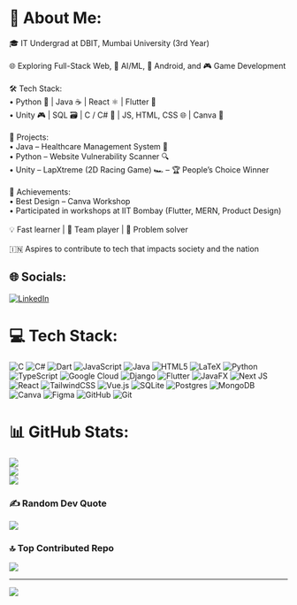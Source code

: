 # 💫 About Me:
🎓 IT Undergrad at DBIT, Mumbai University (3rd Year)<br><br>🌐 Exploring Full-Stack Web, 🤖 AI/ML, 📱 Android, and 🎮 Game Development<br><br>🛠️ Tech Stack:<br>    • Python 🐍 | Java ☕ | React ⚛️ | Flutter 💙<br>    • Unity 🎮 | SQL 🗃️ | C / C# 🔧 | JS, HTML, CSS 🌐 | Canva 🎨<br><br>💼 Projects:<br>    • Java – Healthcare Management System 🏥<br>    • Python – Website Vulnerability Scanner 🔍<br>    • Unity – LapXtreme (2D Racing Game) 🏎️ – 🏆 People’s Choice Winner<br><br>🏅 Achievements:<br>    • Best Design – Canva Workshop<br>    • Participated in workshops at IIT Bombay (Flutter, MERN, Product Design)<br><br>💡 Fast learner | 🤝 Team player | 🧠 Problem solver<br><br>🇮🇳 Aspires to contribute to tech that impacts society and the nation


## 🌐 Socials:
[![LinkedIn](https://img.shields.io/badge/LinkedIn-%230077B5.svg?logo=linkedin&logoColor=white)](https://linkedin.com/in/https://www.linkedin.com/in/pranit-chiman-223899331/) 

# 💻 Tech Stack:
![C](https://img.shields.io/badge/c-%2300599C.svg?style=flat&logo=c&logoColor=white) ![C#](https://img.shields.io/badge/c%23-%23239120.svg?style=flat&logo=csharp&logoColor=white) ![Dart](https://img.shields.io/badge/dart-%230175C2.svg?style=flat&logo=dart&logoColor=white) ![JavaScript](https://img.shields.io/badge/javascript-%23323330.svg?style=flat&logo=javascript&logoColor=%23F7DF1E) ![Java](https://img.shields.io/badge/java-%23ED8B00.svg?style=flat&logo=openjdk&logoColor=white) ![HTML5](https://img.shields.io/badge/html5-%23E34F26.svg?style=flat&logo=html5&logoColor=white) ![LaTeX](https://img.shields.io/badge/latex-%23008080.svg?style=flat&logo=latex&logoColor=white) ![Python](https://img.shields.io/badge/python-3670A0?style=flat&logo=python&logoColor=ffdd54) ![TypeScript](https://img.shields.io/badge/typescript-%23007ACC.svg?style=flat&logo=typescript&logoColor=white) ![Google Cloud](https://img.shields.io/badge/GoogleCloud-%234285F4.svg?style=flat&logo=google-cloud&logoColor=white) ![Django](https://img.shields.io/badge/django-%23092E20.svg?style=flat&logo=django&logoColor=white) ![Flutter](https://img.shields.io/badge/Flutter-%2302569B.svg?style=flat&logo=Flutter&logoColor=white) ![JavaFX](https://img.shields.io/badge/javafx-%23FF0000.svg?style=flat&logo=javafx&logoColor=white) ![Next JS](https://img.shields.io/badge/Next-black?style=flat&logo=next.js&logoColor=white) ![React](https://img.shields.io/badge/react-%2320232a.svg?style=flat&logo=react&logoColor=%2361DAFB) ![TailwindCSS](https://img.shields.io/badge/tailwindcss-%2338B2AC.svg?style=flat&logo=tailwind-css&logoColor=white) ![Vue.js](https://img.shields.io/badge/vue.js-%2335495e.svg?style=flat&logo=vuedotjs&logoColor=%234FC08D) ![SQLite](https://img.shields.io/badge/sqlite-%2307405e.svg?style=flat&logo=sqlite&logoColor=white) ![Postgres](https://img.shields.io/badge/postgres-%23316192.svg?style=flat&logo=postgresql&logoColor=white) ![MongoDB](https://img.shields.io/badge/MongoDB-%234ea94b.svg?style=flat&logo=mongodb&logoColor=white) ![Canva](https://img.shields.io/badge/Canva-%2300C4CC.svg?style=flat&logo=Canva&logoColor=white) ![Figma](https://img.shields.io/badge/figma-%23F24E1E.svg?style=flat&logo=figma&logoColor=white) ![GitHub](https://img.shields.io/badge/github-%23121011.svg?style=flat&logo=github&logoColor=white) ![Git](https://img.shields.io/badge/git-%23F05033.svg?style=flat&logo=git&logoColor=white)
# 📊 GitHub Stats:
![](https://github-readme-stats.vercel.app/api?username=Pranit-DC&theme=merko&hide_border=false&include_all_commits=true&count_private=false)<br/>
![](https://nirzak-streak-stats.vercel.app/?user=Pranit-DC&theme=merko&hide_border=false)<br/>
![](https://github-readme-stats.vercel.app/api/top-langs/?username=Pranit-DC&theme=merko&hide_border=false&include_all_commits=true&count_private=false&layout=compact)

### ✍️ Random Dev Quote
![](https://quotes-github-readme.vercel.app/api?type=vetical&theme=merko)

### 🔝 Top Contributed Repo
![](https://github-contributor-stats.vercel.app/api?username=Pranit-DC&limit=5&theme=merko&combine_all_yearly_contributions=true)

---
[![](https://visitcount.itsvg.in/api?id=Pranit-DC&icon=5&color=0)](https://visitcount.itsvg.in)

<!-- Proudly created with GPRM ( https://gprm.itsvg.in ) -->
